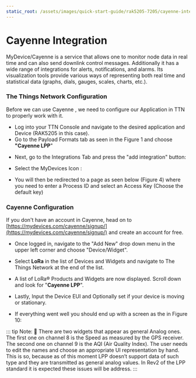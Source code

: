 ```yaml
---
static_root: /assets/images/quick-start-guide/rak5205-7205/cayenne-integration
---
```


# Cayenne Integration

MyDevice/Cayenne is a service that allows one to monitor node data in real time and can also send downlink control messages. Additionally it has a wide range of integrations for alerts, notifications, and alarms. Its visualization tools provide various ways of representing both real time and statistical data (graphs, dials, gauges, scales, charts, etc.).

### The Things Network Configuration

Before we can use Cayenne , we need to configure our Application in TTN to properly work with it.

- Log into your TTN Console and navigate to the desired application and Device (RAK5205 in this case).
- Go to the Payload Formats tab as seen in the Figure 1 and choose **"Cayenne LPP**"

<rk-img
  :src="`${$frontmatter.static_root}/crg46b4kwqgjgutbshaa.jpg`"
  width="100%"
  figure-number="1"
  caption="Device Payload Formats"
/>

- Next, go to the Integrations Tab and press the "add integration" button:

<rk-img
  :src="`${$frontmatter.static_root}/qpggeszni6bbpsvngyjr.jpg`"
  width="100%"
  figure-number="2"
  caption="Device Integration"
/>

- Select the MyDevices Icon :

<rk-img
  :src="`${$frontmatter.static_root}/szfeauknzfqphzri2pwb.jpg`"
  width="100%"
  figure-number="3"
  caption="My Devices Integration"
/>

- You will then be redirected to a page as seen below (Figure 4) where you need to enter a Process ID and select an Access Key (Choose the default key)

<rk-img
  :src="`${$frontmatter.static_root}/y5ruf9bbupnyvggmjm1d.jpg`"
  width="100%"
  figure-number="4"
  caption="myDevices Integration Configuration"
/>

### Cayenne Configuration

If you don't have an account in Cayenne, head on to [https://mydevices.com/cayenne/signup/](https://mydevices.com/cayenne/signup/) and create an account for free.

<rk-img
  :src="`${$frontmatter.static_root}/o4dkqcf3od2nzjxn5vws.jpg`"
  width="100%"
  figure-number="5"
  caption="Cayenne start screen"
/>

- Once logged in, navigate to the "Add New" drop down menu in the upper left corner and choose "Device/Widget".

<rk-img
  :src="`${$frontmatter.static_root}/jixjac2mbfkrsskosthu.jpg`"
  width="100%"
  figure-number="6"
  caption="Adding a device"
/>

- Select **LoRa** in the list of Devices and Widgets and navigate to The Things Network at the end of the list.

<rk-img
  :src="`${$frontmatter.static_root}/aqizwyy4tnhzu7qrrext.jpg`"
  width="100%"
  figure-number="7"
  caption="Choosing your device from the list"
/>

- A list of LoRa® Products and Widgets are now displayed. Scroll down and look for "**Cayenne LPP**".

<rk-img
  :src="`${$frontmatter.static_root}/hrzw47je3uxbv9a8fyhe.jpg`"
  width="100%"
  figure-number="8"
  caption="Cayenne LPP device selection"
/>

- Lastly, Input the Device EUI and Optionally set if your device is moving or stationary.

<rk-img
  :src="`${$frontmatter.static_root}/tlrku9fdhfgzkypfgswe.jpg`"
  width="100%"
  figure-number="9"
  caption="Setting device parameters"
/>

- If everything went well you should end up with a screen as the in Figure 10:

<rk-img
  :src="`${$frontmatter.static_root}/x80ncxi5xnwkhjlqcqby.jpg`"
  width="100%"
  figure-number="10"
  caption="Dashboard live view of RAK5205"
/>

::: tip Note:
:pencil: There are two widgets that appear as general Analog ones. The first one on channel 8 is the Speed as measured by the GPS receiver. The second one on channel 9 is the AQI (Air Quality Index). The user needs to edit the names and choose an appropriate UI representation by hand. This is so, because as of this moment LPP doesn’t support data of such type and they are transmitted as general analog values. In Rev2 of the LPP standard it is expected these issues will be address.
:::
